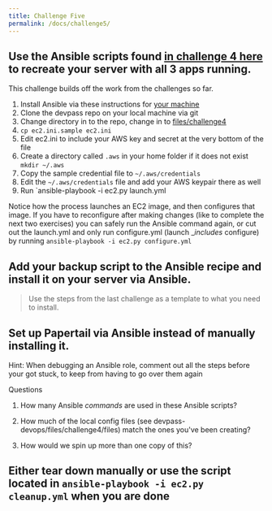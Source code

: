 ```yaml
---
title: Challenge Five
permalink: /docs/challenge5/
---
```


## Use the Ansible scripts found [in challenge 4 here](https://github.com/LEARNAcademy/devpass-devops/tree/master/files/challenge4) to recreate your server with all 3 apps running. 

This challenge builds off the work from the challenges so far. 

1. Install Ansible via these instructions for [your machine](https://docs.Ansible.com/ansible/latest/installation_guide/intro_installation.html)
1. Clone the devpass repo on your local machine via git
1. Change directory in to the repo, change in to [files/challenge4](https://github.com/LEARNAcademy/devpass-devops/tree/master/files/challenge4)
1. `cp ec2.ini.sample ec2.ini` 
1. Edit ec2.ini to include your AWS key and secret at the very bottom of the file
1. Create a directory called `.aws` in your home folder if it does not exist `mkdir ~/.aws`
1. Copy the sample credential file to `~/.aws/credentials`
1. Edit the `~/.aws/credentials` file and add your AWS keypair there as well
1. Run `ansible-playbook -i ec2.py launch.yml

Notice how the process launches an EC2 image, and then configures that image. If you have to reconfigure after making changes (like to complete the next two exercises) you can safely run the Ansible command again, or cut out the launch.yml and only run configure.yml (launch __includes_ configure) by running `ansible-playbook -i ec2.py configure.yml`

## Add your backup script to the Ansible recipe and install it on your server via Ansible. 

> Use the steps from the last challenge as a template to what you need to install.

## Set up Papertail via Ansible instead of manually installing it.

Hint: When debugging an Ansible role, comment out all the steps before your got stuck, to keep from having to go over them again

Questions

1) How many Ansible _commands_ are used in these Ansible scripts?

2) How much of the local config files (see devpass-devops/files/challenge4/files) match the ones you've been creating?

3) How would we spin up more than one copy of this?

## Either tear down manually or use the script located in `ansible-playbook -i ec2.py cleanup.yml` when you are done
